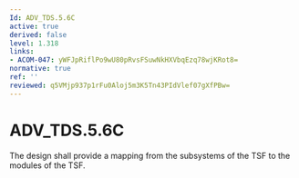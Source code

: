 ```yaml
---
Id: ADV_TDS.5.6C
active: true
derived: false
level: 1.318
links:
- ACOM-047: yWFJpRiflPo9wU80pRvsFSuwNkHXVbqEzq78wjKRot8=
normative: true
ref: ''
reviewed: q5VMjp937p1rFu0Aloj5m3K5Tn43PIdVlef07gXfPBw=
---
```


# ADV_TDS.5.6C

The design shall provide a mapping from the subsystems of the TSF to the modules of the TSF.